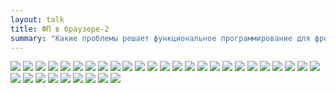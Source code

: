 ```yaml
---
layout: talk
title: ФП в браузере-2
summary: "Какие проблемы решает функциональное программирование для фронт-энда. Что в ФП хорошо ложится на специфику браузера, а что не очень. Обзор обстановки: кто, где и что использует. Истории успеха и провалы. Как может выглядеть архитектура современного фронт-энд приложения, использующего ФП"
---
```


<img class="slide" src="0000 title.png" />
<img class="slide" src="0005 platforms.png" />
<img class="slide" src="0010 eshop.png" />
<img class="slide" src="0015 eshop-deps.png" />
<img class="slide" src="0020 context.png" />
<img class="slide" src="0040 functional-programming.png" />
<img class="slide" src="0050 pure-functions.png" />
<img class="slide" src="0055 code-vs-data.png" />
<img class="slide" src="0060 immutability.png" />
<img class="slide" src="0070 structural-sharing.png" />
<img class="slide" src="0080 lazyness.png" />
<img class="slide" src="0090 webapps.png" />
<img class="slide" src="0100 dom.png" />
<img class="slide" src="0105 dom-state.png" />
<img class="slide" src="0110 doms.png" />
<img class="slide" src="0120 dom-mess.png" />
<img class="slide" src="0124 dom-model.png" />
<img class="slide" src="0127 doms-models.png" />
<img class="slide" src="0130 model-model-dom-dom.png" />
<img class="slide" src="0135 model-model-mess.png" />
<img class="slide" src="0140 immutable-model.png" />
<img class="slide" src="0150 lazy-dom.png" />
<img class="slide" src="0153 model-history.png" />
<img class="slide" src="0156 architecture.png" />
<img class="slide" src="0158 speculative-model.png" />
<img class="slide" src="0160 history-queries.png" />
<img class="slide" src="0164 decoupling.png" />
<img class="slide" src="0167 architectures.png" />
<img class="slide" src="0170 time-travel.png" />
<img class="slide" src="0180 ingridients.png" />
<img class="slide" src="0190 clojurescript.png" />
<img class="slide" src="0200 elm.png" />
<img class="slide" src="0210 examples.png" />
<img class="slide" src="0220 fin.png" />
